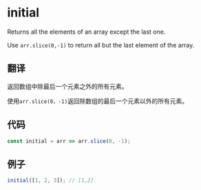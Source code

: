 # initial

Returns all the elements of an array except the last one.

Use `arr.slice(0,-1)` to return all but the last element of the array.

## 翻译

返回数组中除最后一个元素之外的所有元素。

使用`arr.slice(0，-1)`返回除数组的最后一个元素以外的所有元素。

## 代码

```js
const initial = arr => arr.slice(0, -1);
```

## 例子

```js
initial([1, 2, 3]); // [1,2]
```
